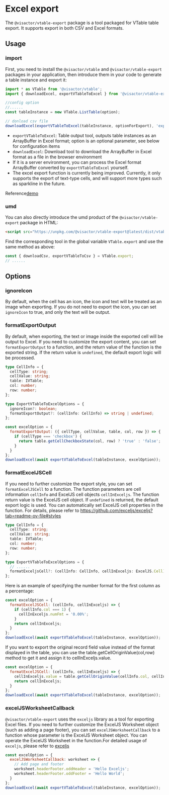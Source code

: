 # Excel export

The `@visactor/vtable-export` package is a tool packaged for VTable table export. It supports export in both CSV and Excel formats.

## Usage

### import

First, you need to install the `@visactor/vtable` and `@visactor/vtable-export` packages in your application, then introduce them in your code to generate a table instance and export it:

```js
import * as VTable from '@visactor/vtable';
import { downloadExcel, exportVTableToExcel } from '@visactor/vtable-export';

//config option
//......
const tableInstance = new VTable.ListTable(option);

// donload csv file
downloadExcel(exportVTableToExcel(tableInstance, optionForExport), 'export-csv');
```

- `exportVTableToExcel`: Table output tool, outputs table instances as an ArrayBuffer in Excel format; option is an optional parameter, see below for configuration items
- `downloadExcel`: Download tool to download the ArrayBuffer in Excel format as a file in the browser environment
- If it is a server environment, you can process the Excel format ArrayBuffer converted by `exportVTableToExcel` yourself.
- The excel export function is currently being improved. Currently, it only supports the export of text-type cells, and will support more types such as sparkline in the future.

Reference[demo](../../demo/export/table-export)

### umd

You can also directly introduce the umd product of the `@visactor/vtable-export` package in HTML:

```html
<script src="https://unpkg.com/@visactor/vtable-export@latest/dist/vtable-export.js"></script>
```

Find the corresponding tool in the global variable `VTable.export` and use the same method as above:

```js
const { downloadCsv, exportVTableToCsv } = VTable.export;
// ......
```

## Options

### ignoreIcon

By default, when the cell has an icon, the icon and text will be treated as an image when exporting. If you do not need to export the icon, you can set `ignoreIcon` to true, and only the text will be output.

### formatExportOutput

By default, when exporting, the text or image inside the exported cell will be output to Excel. If you need to customize the export content, you can set `formatExportOutput` to a function, and the return value of the function is the exported string. If the return value is `undefined`, the default export logic will be processed.

```ts
type CellInfo = {
  cellType: string;
  cellValue: string;
  table: IVTable;
  col: number;
  row: number;
};

type ExportVTableToExcelOptions = {
  ignoreIcon?: boolean;
  formatExportOutput?: (cellInfo: CellInfo) => string | undefined;
};
```

```js
const excelOption = {
  formatExportOutput: ({ cellType, cellValue, table, col, row }) => {
    if (cellType === 'checkbox') {
      return table.getCellCheckboxState(col, row) ? 'true' : 'false';
    }
  }
};
downloadExcel(await exportVTableToExcel(tableInstance, excelOption));
```

### formatExcelJSCell

If you need to further customize the export style, you can set `formatExcelJSCell` to a function. The function parameters are cell information `cellInfo` and ExcelJS cell objects `cellInExceljs`. The function return value is the ExcelJS cell object. If `undefined` is returned, the default export logic is used. You can automatically set ExcelJS cell properties in the function. For details, please refer to https://github.com/exceljs/exceljs?tab=readme-ov-file#styles

```ts
type CellInfo = {
  cellType: string;
  cellValue: string;
  table: IVTable;
  col: number;
  row: number;
};

type ExportVTableToExcelOptions = {
  // ......
  formatExceljsCell?: (cellInfo: CellInfo, cellInExceljs: ExcelJS.Cell) => ExcelJS.Cell;
};
```

Here is an example of specifying the number format for the first column as a percentage:

```js
const excelOption = {
  formatExcelJSCell: (cellInfo, cellInExceljs) => {
    if (cellInfo.col === 1) {
      cellInExceljs.numFmt = '0.00%';
    }
    return cellInExceljs;
  }
};
downloadExcel(await exportVTableToExcel(tableInstance, excelOption));
```

If you want to export the original record field value instead of the format displayed in the table, you can use the table.getCellOriginValue(col,row) method to get it and assign it to cellInExceljs.value.

```js
const excelOption = {
  formatExcelJSCell: (cellInfo, cellInExceljs) => {
    cellInExceljs.value = table.getCellOriginValue(cellInfo.col, cellInfo.row);
    return cellInExceljs;
  }
};
downloadExcel(await exportVTableToExcel(tableInstance, excelOption));
```

### excelJSWorksheetCallback

`@visactor/vtable-export` uses the `exceljs` library as a tool for exporting Excel files. If you need to further customize the ExcelJS Worksheet object (such as adding a page footer), you can set `excelJSWorksheetCallback` to a function whose parameter is the ExcelJS Worksheet object. You can operate the ExcelJS Worksheet in the function.For detailed usage of `exceljs`, please refer to [exceljs](https://github.com/exceljs/exceljs/blob/master/README.md)

```js
const excelOption = {
  excelJSWorksheetCallback: worksheet => {
    // Add page and footer
    worksheet.headerFooter.oddHeader = 'Hello Exceljs';
    worksheet.headerFooter.oddFooter = 'Hello World';
  }
};
downloadExcel(await exportVTableToExcel(tableInstance, excelOption));
```

